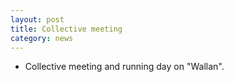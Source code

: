 ```yaml
---
layout: post
title: Collective meeting
category: news
---
```


* Collective meeting and running day on "Wallan".